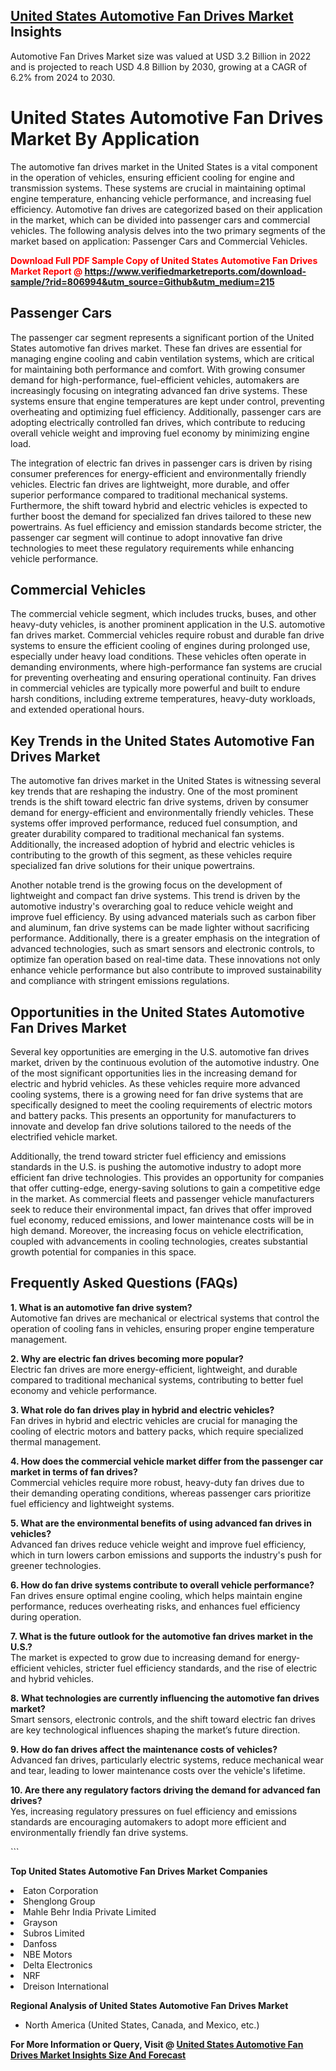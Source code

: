 <h2><a href="https://www.verifiedmarketreports.com/download-sample/?rid=806994&amp;utm_source=Github&amp;utm_medium=215" target="_blank">United States Automotive Fan Drives Market</a> Insights</h2><p>Automotive Fan Drives Market size was valued at USD 3.2 Billion in 2022 and is projected to reach USD 4.8 Billion by 2030, growing at a CAGR of 6.2% from 2024 to 2030.</p><p><h1>United States Automotive Fan Drives Market By Application</h1><p>The automotive fan drives market in the United States is a vital component in the operation of vehicles, ensuring efficient cooling for engine and transmission systems. These systems are crucial in maintaining optimal engine temperature, enhancing vehicle performance, and increasing fuel efficiency. Automotive fan drives are categorized based on their application in the market, which can be divided into passenger cars and commercial vehicles. The following analysis delves into the two primary segments of the market based on application: Passenger Cars and Commercial Vehicles. <strong><p><span class=""><span style="color: #ff0000;"><strong>Download Full PDF Sample Copy of United States Automotive Fan Drives Market Report</strong> @ </span><a href="https://www.verifiedmarketreports.com/download-sample/?rid=806994&amp;utm_source=Github&amp;utm_medium=215" target="_blank">https://www.verifiedmarketreports.com/download-sample/?rid=806994&amp;utm_source=Github&amp;utm_medium=215</a></span></p></strong></p><h2>Passenger Cars</h2><p>The passenger car segment represents a significant portion of the United States automotive fan drives market. These fan drives are essential for managing engine cooling and cabin ventilation systems, which are critical for maintaining both performance and comfort. With growing consumer demand for high-performance, fuel-efficient vehicles, automakers are increasingly focusing on integrating advanced fan drive systems. These systems ensure that engine temperatures are kept under control, preventing overheating and optimizing fuel efficiency. Additionally, passenger cars are adopting electrically controlled fan drives, which contribute to reducing overall vehicle weight and improving fuel economy by minimizing engine load.</p><p>The integration of electric fan drives in passenger cars is driven by rising consumer preferences for energy-efficient and environmentally friendly vehicles. Electric fan drives are lightweight, more durable, and offer superior performance compared to traditional mechanical systems. Furthermore, the shift toward hybrid and electric vehicles is expected to further boost the demand for specialized fan drives tailored to these new powertrains. As fuel efficiency and emission standards become stricter, the passenger car segment will continue to adopt innovative fan drive technologies to meet these regulatory requirements while enhancing vehicle performance.</p><h2>Commercial Vehicles</h2><p>The commercial vehicle segment, which includes trucks, buses, and other heavy-duty vehicles, is another prominent application in the U.S. automotive fan drives market. Commercial vehicles require robust and durable fan drive systems to ensure the efficient cooling of engines during prolonged use, especially under heavy load conditions. These vehicles often operate in demanding environments, where high-performance fan systems are crucial for preventing overheating and ensuring operational continuity. Fan drives in commercial vehicles are typically more powerful and built to endure harsh conditions, including extreme temperatures, heavy-duty workloads, and extended operational hours.</p><pAs with passenger vehicles, commercial vehicles are seeing a trend toward more energy-efficient and eco-friendly fan drive systems. Electrification in the commercial vehicle sector, particularly in electric trucks and buses, is also contributing to the shift toward advanced fan drive technologies. Moreover, these systems are increasingly being designed with improved thermal management capabilities to support the extended longevity of heavy-duty engines and powertrains. As commercial vehicle fleets modernize and focus on reducing operational costs, fan drive systems that increase fuel efficiency and reduce maintenance needs will become a key consideration in the sector's ongoing evolution.</p><h2>Key Trends in the United States Automotive Fan Drives Market</h2><p>The automotive fan drives market in the United States is witnessing several key trends that are reshaping the industry. One of the most prominent trends is the shift toward electric fan drive systems, driven by consumer demand for energy-efficient and environmentally friendly vehicles. These systems offer improved performance, reduced fuel consumption, and greater durability compared to traditional mechanical fan systems. Additionally, the increased adoption of hybrid and electric vehicles is contributing to the growth of this segment, as these vehicles require specialized fan drive solutions for their unique powertrains.</p><p>Another notable trend is the growing focus on the development of lightweight and compact fan drive systems. This trend is driven by the automotive industry's overarching goal to reduce vehicle weight and improve fuel efficiency. By using advanced materials such as carbon fiber and aluminum, fan drive systems can be made lighter without sacrificing performance. Additionally, there is a greater emphasis on the integration of advanced technologies, such as smart sensors and electronic controls, to optimize fan operation based on real-time data. These innovations not only enhance vehicle performance but also contribute to improved sustainability and compliance with stringent emissions regulations.</p><h2>Opportunities in the United States Automotive Fan Drives Market</h2><p>Several key opportunities are emerging in the U.S. automotive fan drives market, driven by the continuous evolution of the automotive industry. One of the most significant opportunities lies in the increasing demand for electric and hybrid vehicles. As these vehicles require more advanced cooling systems, there is a growing need for fan drive systems that are specifically designed to meet the cooling requirements of electric motors and battery packs. This presents an opportunity for manufacturers to innovate and develop fan drive solutions tailored to the needs of the electrified vehicle market.</p><p>Additionally, the trend toward stricter fuel efficiency and emissions standards in the U.S. is pushing the automotive industry to adopt more efficient fan drive technologies. This provides an opportunity for companies that offer cutting-edge, energy-saving solutions to gain a competitive edge in the market. As commercial fleets and passenger vehicle manufacturers seek to reduce their environmental impact, fan drives that offer improved fuel economy, reduced emissions, and lower maintenance costs will be in high demand. Moreover, the increasing focus on vehicle electrification, coupled with advancements in cooling technologies, creates substantial growth potential for companies in this space.</p><h2>Frequently Asked Questions (FAQs)</h2><p><strong>1. What is an automotive fan drive system?</strong><br>Automotive fan drives are mechanical or electrical systems that control the operation of cooling fans in vehicles, ensuring proper engine temperature management.</p><p><strong>2. Why are electric fan drives becoming more popular?</strong><br>Electric fan drives are more energy-efficient, lightweight, and durable compared to traditional mechanical systems, contributing to better fuel economy and vehicle performance.</p><p><strong>3. What role do fan drives play in hybrid and electric vehicles?</strong><br>Fan drives in hybrid and electric vehicles are crucial for managing the cooling of electric motors and battery packs, which require specialized thermal management.</p><p><strong>4. How does the commercial vehicle market differ from the passenger car market in terms of fan drives?</strong><br>Commercial vehicles require more robust, heavy-duty fan drives due to their demanding operating conditions, whereas passenger cars prioritize fuel efficiency and lightweight systems.</p><p><strong>5. What are the environmental benefits of using advanced fan drives in vehicles?</strong><br>Advanced fan drives reduce vehicle weight and improve fuel efficiency, which in turn lowers carbon emissions and supports the industry's push for greener technologies.</p><p><strong>6. How do fan drive systems contribute to overall vehicle performance?</strong><br>Fan drives ensure optimal engine cooling, which helps maintain engine performance, reduces overheating risks, and enhances fuel efficiency during operation.</p><p><strong>7. What is the future outlook for the automotive fan drives market in the U.S.?</strong><br>The market is expected to grow due to increasing demand for energy-efficient vehicles, stricter fuel efficiency standards, and the rise of electric and hybrid vehicles.</p><p><strong>8. What technologies are currently influencing the automotive fan drives market?</strong><br>Smart sensors, electronic controls, and the shift toward electric fan drives are key technological influences shaping the market’s future direction.</p><p><strong>9. How do fan drives affect the maintenance costs of vehicles?</strong><br>Advanced fan drives, particularly electric systems, reduce mechanical wear and tear, leading to lower maintenance costs over the vehicle's lifetime.</p><p><strong>10. Are there any regulatory factors driving the demand for advanced fan drives?</strong><br>Yes, increasing regulatory pressures on fuel efficiency and emissions standards are encouraging automakers to adopt more efficient and environmentally friendly fan drive systems.</p>```</p><p><strong>Top United States Automotive Fan Drives Market Companies</strong></p><div data-test-id=""><p><li>Eaton Corporation</li><li> Shenglong Group</li><li> Mahle Behr India Private Limited</li><li> Grayson</li><li> Subros Limited</li><li> Danfoss</li><li> NBE Motors</li><li> Delta Electronics</li><li> NRF</li><li> Dreison International</li></p><div><strong>Regional Analysis of&nbsp;United States Automotive Fan Drives Market</strong></div><ul><li dir="ltr"><p dir="ltr">North America&nbsp;(United States, Canada, and Mexico, etc.)</p></li></ul><p><strong>For More Information or Query, Visit @&nbsp;</strong><strong><a href="https://www.verifiedmarketreports.com/product/automotive-fan-drives-market/?utm_source=Github&amp;utm_medium=215" target="_blank">United States Automotive Fan Drives Market Insights Size And Forecast</a></strong></p></div>
